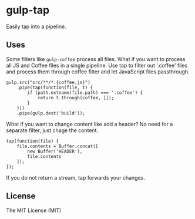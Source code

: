 # gulp-tap

Easily tap into a pipeline.

## Uses

Some filters like `gulp-coffee` process all files. What if you want to process
all JS and Coffee files in a single pipeline. Use tap to filter out '.coffee'
files and process them through coffee filter and let JavaScript files passthrough.

    gulp.src("src/**/*.{coffee,js}")
        .pipe(tap(function(file, t) {
            if (path.extname(file.path) === '.coffee') {
                return t.through(coffee, []);
            }
        }))
        .pipe(gulp.dest('build'));

What if you want to change content like add a header? No need for a separate
filter, just chage the content.

    tap(function(file) {
        file.contents = Buffer.concat([
            new Buffer('HEADER'),
            file.contents
        ]);
    });

If you do not return a stream, tap forwards your changes.


## License

The MIT License (MIT)
